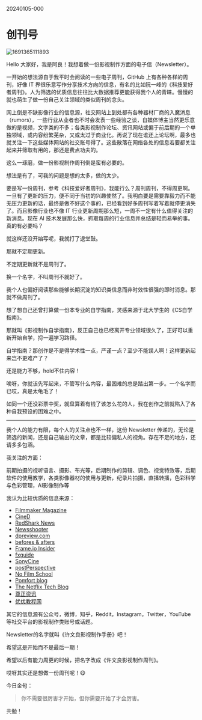 20240105-000

# 创刊号

![1691365111893](https://cdn.jsdelivr.net/gh/wenliangxu/weekly-pics/img/202401051913687.jpeg)

Hello 大家好，我是阿良！我想着做一份影视制作方面的电子信（Newsletter）。

一开始的想法源自于我平时会阅读的一些电子周刊，GitHub 上有各种各样的周刊，好像 IT 界很乐意写作分享技术方向的信息，有名的比如阮一峰的《科技爱好者周刊》。人为筛选的优质信息往往比大数据推荐更能获得我个人的青睐。慢慢的就也萌生了做一份自己关注领域的类似周刊的念头。

网上倒是不缺影像行业的信息源，社交网站上到处都有各种器材厂商的入魔消息（rumors），一些行业从业者也不时会发表一些经验之谈，自媒体博主当然更乐意做的是视频，文字类的不多；各类影视制作论坛、资讯网站或偏于前后期的一个单独领域，或内容纷繁芜杂，又或太过于商业化。再说了现在谁还上论坛啊，最多也就关注一下这些媒体网站的社交账号得了。这些散落在网络各处的信息若要都关注起来并筛取有用的，那还是费点功夫的。

这么一琢磨，做一份影视制作周刊倒是蛮有必要的。

想法是有了，可我的问题是想的太多，做的太少。

要是写一份周刊，参考《科技爱好者周刊》，我能行么？周刊周刊，不得周更啊。一旦有了更新的压力，便不同于当初的兴趣使然了。我明白要是需要靠毅力而不能无压力更新的话，最终是做不好这个事的，已经看到好多周刊写着写着就停更消失了。而且影像行业也不像 IT 行业更新周期那么短，一周不一定有什么值得关注的新消息。现在 AI 技术发展那么快，抓取每周的行业信息并总结是轻而易举的事。真的有必要吗？

就这样还没开始写呢，我就打了退堂鼓。

那就不定期更新。

不定期更新就不是周刊了。

换一个名字，不叫周刊不就好了。

我个人也偏好阅读那些能够长期沉淀的知识类信息而非时效性很强的即时消息。那就不做周刊了。

想了想自己还曾打算做一份本专业的自学指南，灵感来源于北大学生的《CS自学指南》。

那就叫《影视制作自学指南》，反正自己也已经离开专业领域很久了，正好可以重新开始自学，捋一遍学习路径。

自学指南？那创作是不是得学术性一点，严谨一点？至少不能误人啊！这样更新起来岂不更难产了？

还是能力不够，hold不住内容！

唉呀，你就该先写起来，不管写什么内容，最困难的总是踏出第一步。一个名字而已哎，真是太龟毛了！

如同一个还没彩票中奖，就盘算着有钱了该怎么花的人，我在创作之前就陷入了各种自我预设的困难之中。

------

我个人的能力有限，每个人的关注点也不一样，这份 Newsletter 传递的，无论是筛选的新闻，还是自己输出的文章，都是比较偏私人的视角。存在不足的地方，还请多多包涵。

我关注的方面：

前期拍摄的视听语言、摄影、布光等，后期制作的剪辑、调色、视觉特效等，后期软件的使用教学，各类影像器材的使用与更新，纪录片拍摄，直播转播，色彩科学与色彩管理，AI影像制作等

我认为比较优质的信息来源：

- [Filmmaker Magazine](https://filmmakermagazine.com/)
- [CineD](https://www.cined.com/)
- [RedShark News](https://www.redsharknews.com/)
- [Newsshooter](https://www.newsshooter.com/)
- [dpreview.com](www.dpreview.com)
- [befores & afters](https://beforesandafters.com/)
- [Frame.io Insider](https://blog.frame.io/)
- [fxguide](https://www.fxguide.com/)
- [SonyCine](https://sonycine.com/articles) 
- [postPerspective](https://postperspective.com/)
- [No Film School](https://nofilmschool.com/)
- [Pomfort blog](https://pomfort.com/blog/)  
- [The Netflix Tech Blog](http://techblog.netflix.com/)
- [尊正资讯](https://zunzheng.com/news)
- [优优教程网](https://uiiiuiii.com/)

其它的信息源有公众号，微博，知乎，Reddit，Instagram，Twitter，YouTube 等社交平台的影视制作类账号或话题。

Newsletter的名字就叫《许文良影视制作手册》吧！

希望这是开始而不是最后一期！

希望以后有能力周更的时候，把名字改成《许文良影视制作周刊》。

哎呀其实还是想做一份周刊呢！😋

今日金句：

> 你不需要很厉害才开始，但你需要开始了才会厉害。

共勉！
